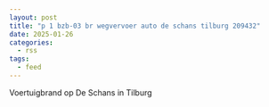 ```yaml
---
layout: post
title: "p 1 bzb-03 br wegvervoer auto de schans tilburg 209432"
date: 2025-01-26
categories: 
  - rss
tags: 
  - feed
---
```


Voertuigbrand op De Schans in Tilburg
